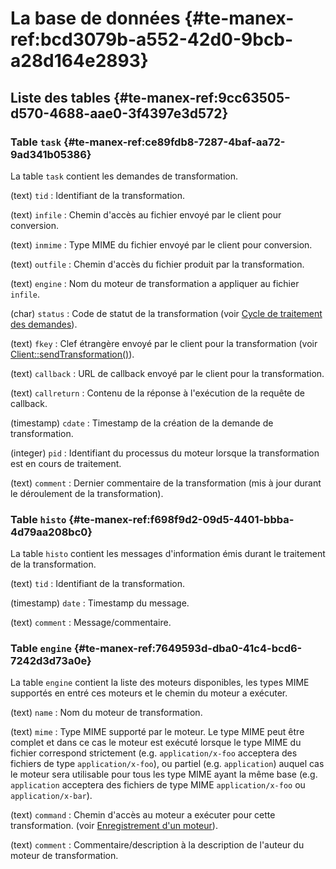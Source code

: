 # La base de données {#te-manex-ref:bcd3079b-a552-42d0-9bcb-a28d164e2893}

## Liste des tables {#te-manex-ref:9cc63505-d570-4688-aae0-3f4397e3d572}

### Table `task` {#te-manex-ref:ce89fdb8-7287-4baf-aa72-9ad341b05386}

La table `task` contient les demandes de transformation.

(text) `tid`
:   Identifiant de la transformation.

(text) `infile`
:   Chemin d'accès au fichier envoyé par le client pour conversion.

(text) `inmime`
:   Type MIME du fichier envoyé par le client pour conversion.

(text) `outfile`
:   Chemin d'accès du fichier produit par la transformation.

(text) `engine`
:   Nom du moteur de transformation a appliquer au fichier `infile`.

(char) `status`
:   Code de statut de la transformation (voir
    [Cycle de traitement des demandes][task_status]).

(text) `fkey`
:   Clef étrangère envoyé par le client pour la transformation
    (voir [Client::sendTransformation()][Client::sendTransformation]).

(text) `callback`
:   URL de callback envoyé par le client pour la transformation.

(text) `callreturn`
:   Contenu de la réponse à l'exécution de la requête de callback.

(timestamp) `cdate`
:   Timestamp de la création de la demande de transformation.

(integer) `pid`
:   Identifiant du processus du moteur lorsque la transformation est en cours
    de traitement.

(text) `comment`
:   Dernier commentaire de la transformation (mis à jour durant le déroulement
    de la transformation).

### Table `histo` {#te-manex-ref:f698f9d2-09d5-4401-bbba-4d79aa208bc0}

La table `histo` contient les messages d'information émis durant le traitement
de la transformation.

(text) `tid`
:   Identifiant de la transformation.

(timestamp) `date`
:   Timestamp du message.

(text) `comment`
:   Message/commentaire.

### Table `engine` {#te-manex-ref:7649593d-dba0-41c4-bcd6-7242d3d73a0e}

La table `engine` contient la liste des moteurs disponibles, les types MIME
supportés en entré ces moteurs et le chemin du moteur a exécuter.

(text) `name`
:   Nom du moteur de transformation.

(text) `mime`
:   Type MIME supporté par le moteur. Le type MIME peut être complet et dans ce
    cas le moteur est exécuté lorsque le type MIME du fichier correspond
    strictement (e.g. `application/x-foo` acceptera des fichiers de type
    `application/x-foo`), ou partiel (e.g. `application`) auquel cas le moteur
    sera utilisable pour tous les type MIME ayant la même base (e.g.
    `application` acceptera des fichiers de type MIME `application/x-foo` ou
    `application/x-bar`).

(text) `command`
:   Chemin d'accès au moteur a exécuter pour cette transformation.  (voir
    [Enregistrement d'un moteur][engine_creation]).

(text) `comment`
:   Commentaire/description à la description de l'auteur du moteur de
    transformation.

<!-- link -->
[task_status]: #te-manex-ref:099d71d4-76dc-41c9-aa19-9126fe7cb555
[Client::sendTransformation]: #te-manex-ref:adab03f2-0526-4d12-a28c-232a70a0fd8c
[engine_creation]: #te-manex-ref:3649a6a1-03eb-42d4-aa4c-1d473f081354
